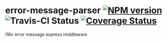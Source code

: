 # error-message-parser [![NPM version](https://badge.fury.io/js/error-message-parser.svg)](http://badge.fury.io/js/error-message-parser) ![Travis-CI Status](https://travis-ci.org/fantasywind/error-message-parser.svg?branch=master) [![Coverage Status](https://coveralls.io/repos/fantasywind/error-message-parser/badge.png)](https://coveralls.io/r/fantasywind/error-message-parser)

i18n error message express middleware